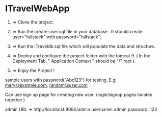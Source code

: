 # ITravelWebApp

1.  => Clone the project.

2.  => Run the create-user.sql file in your database . It should create user="fullstack" with password="fullstack"; 

3.  => Run the ITraveldb.sql file which will populate the data and structure. 

4.  => Deploy and configure the project folder with the tomcat 9. ( In the Deployment Tab, " Application Context " should be "/" root ).

5.  => Enjoy the Project !

sample users with password("Abc123") for testing. E.g: mary@example.com, random@user.com

Can use sign up page for creating new user. (login/signup pages located together.)

admin URL => http://localhost:8080/admin
username: admin
password: 123


